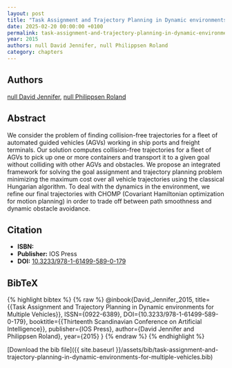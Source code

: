 ```yaml
---
layout: post
title: "Task Assignment and Trajectory Planning in Dynamic environments for Multiple Vehicles"
date: 2025-02-20 00:00:00 +0100
permalink: task-assignment-and-trajectory-planning-in-dynamic-environments-for-multiple-vehicles
year: 2015
authors: null David Jennifer, null Philippsen Roland
category: chapters
---
```

 
## Authors
[null David Jennifer](authors/david-jennifer), [null Philippsen Roland](authors/philippsen-roland)
 
## Abstract
We consider the problem of finding collision-free trajectories for a fleet of automated guided vehicles (AGVs) working in ship ports and freight terminals. Our solution computes collision-free trajectories for a fleet of AGVs to pick up one or more containers and transport it to a given goal without colliding with other AGVs and obstacles. We propose an integrated framework for solving the goal assignment and trajectory planning problem minimizing the maximum cost over all vehicle trajectories using the classical Hungarian algorithm. To deal with the dynamics in the environment, we refine our final trajectories with CHOMP (Covariant Hamiltonian optimization for motion planning) in order to trade off between path smoothness and dynamic obstacle avoidance.
 
## Citation
- **ISBN:** 
- **Publisher:** IOS Press
- **DOI:** [10.3233/978-1-61499-589-0-179](https://doi.org/10.3233/978-1-61499-589-0-179)
 
## BibTeX
{% highlight bibtex %}
{% raw %}
@inbook{David_Jennifer_2015,
  title={{Task Assignment and Trajectory Planning in Dynamic environments for Multiple Vehicles}},
  ISSN={0922-6389},
  DOI={10.3233/978-1-61499-589-0-179},
  booktitle={{Thirteenth Scandinavian Conference on Artificial Intelligence}},
  publisher={IOS Press},
  author={David Jennifer and Philippsen Roland},
  year={2015}
}
{% endraw %}
{% endhighlight %}
 
[Download the bib file]({{ site.baseurl }}/assets/bib/task-assignment-and-trajectory-planning-in-dynamic-environments-for-multiple-vehicles.bib)
 
